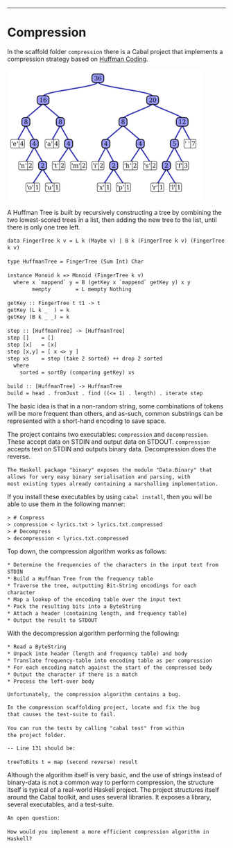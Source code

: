 
----

# Compression

In the scaffold folder `compression` there is a Cabal project that
implements a compression strategy based on
[Huffman Coding](http://en.wikipedia.org/wiki/Huffman_coding).

<div class="center">

  ![Huffman Tree](resources/images/huffmantree.png)

</div>

A Huffman Tree is built by recursively constructing a tree
by combining the two lowest-scored trees in a list, then adding the new
tree to the list, until there is only one tree left.

~~~{data-language=haskell .nocheck}
data FingerTree k v = L k (Maybe v) | B k (FingerTree k v) (FingerTree k v)

type HuffmanTree = FingerTree (Sum Int) Char

instance Monoid k => Monoid (FingerTree k v)
  where x `mappend` y = B (getKey x `mappend` getKey y) x y
        mempty        = L mempty Nothing

getKey :: FingerTree t t1 -> t
getKey (L k _  ) = k
getKey (B k _ _) = k

step :: [HuffmanTree] -> [HuffmanTree]
step []    = []
step [x]   = [x]
step [x,y] = [ x <> y ]
step xs    = step (take 2 sorted) ++ drop 2 sorted
  where
    sorted = sortBy (comparing getKey) xs

build :: [HuffmanTree] -> HuffmanTree
build = head . fromJust . find ((<= 1) . length) . iterate step
~~~

The basic idea is that in a non-random string, some combinations
of tokens will be more frequent than others, and as-such, common
substrings can be represented with a short-hand encoding to
save space.

The project contains two executables: `compression` and `decompression`.
These accept data on STDIN and output data on STDOUT. `compression` accepts
text on STDIN and outputs binary data. Decompression does the reverse.

```real
The Haskell package "binary" exposes the module "Data.Binary" that
allows for very easy binary serialisation and parsing, with
most existing types already containing a marshalling implementation.
```

If you install these executables by using `cabal install`, then
you will be able to use them in the following manner:

```shell
> # Compress
> compression < lyrics.txt > lyrics.txt.compressed
> # Decompress
> decompression < lyrics.txt.compressed
```

Top down, the compression algorithm works as follows:

```text
* Determine the frequencies of the characters in the input text from STDIN
* Build a Huffman Tree from the frequency table
* Traverse the tree, outputting Bit-String encodings for each character
* Map a lookup of the encoding table over the input text
* Pack the resulting bits into a ByteString
* Attach a header (containing length, and frequency table)
* Output the result to STDOUT
```

With the decompression algorithm performing the following:

```
* Read a ByteString
* Unpack into header (length and frequency table) and body
* Translate frequency-table into encoding table as per compression
* For each encoding match against the start of the compressed body
* Output the character if there is a match
* Process the left-over body
```

```note
Unfortunately, the compression algorithm contains a bug.
```

```instruction
In the compression scaffolding project, locate and fix the bug
that causes the test-suite to fail.

You can run the tests by calling "cabal test" from within
the project folder.
```

~~~{ data-language=haskell .answer .nocheck }
-- Line 131 should be:

treeToBits t = map (second reverse) result
~~~

Although the algorithm itself is very basic, and the use of
strings instead of binary-data is not a common way to perform
compression, the structure  itself is typical of a real-world
Haskell project. The project structures itself around the Cabal toolkit,
and uses several libraries. It exposes a library, several
executables, and a test-suite.

```open
An open question:

How would you implement a more efficient compression algorithm in Haskell?
```
